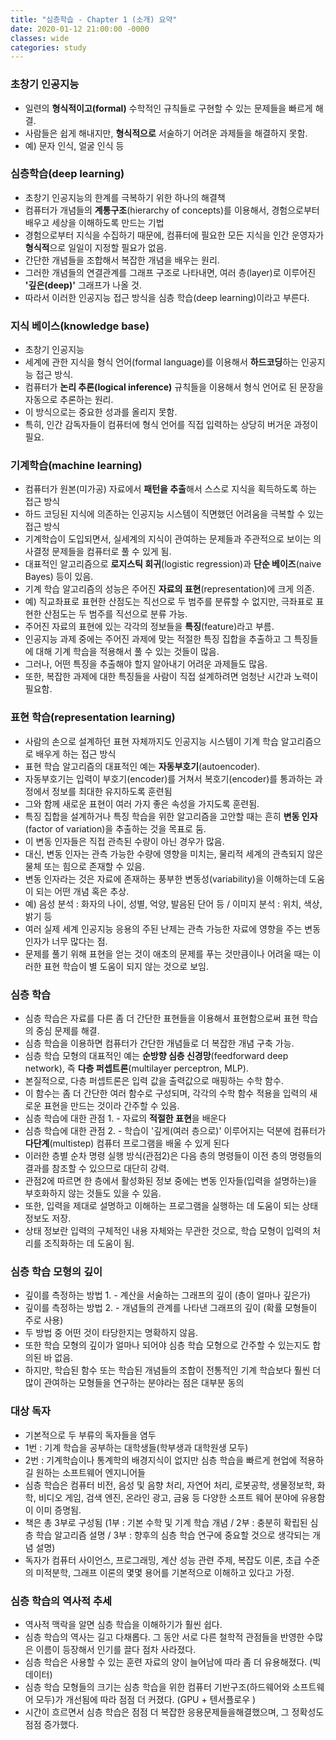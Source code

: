 ```yaml
---
title: "심층학습 - Chapter 1 (소개) 요약"
date: 2020-01-12 21:00:00 -0000
classes: wide
categories: study
---
```


### 초창기 인공지능
- 일련의 **형식적이고(formal)** 수학적인 규칙들로 구현할 수 있는 문제들을 빠르게 해결.
- 사람들은 쉽게 해내지만, **형식적으로** 서술하기 어려운 과제들을 해결하지 못함.
- 예) 문자 인식, 얼굴 인식 등

### 심층학습(deep learning)
- 초창기 인공지능의 한계를 극복하기 위한 하나의 해결책
- 컴퓨터가 개념들의 **계통구조**(hierarchy of concepts)를 이용해서, 경험으로부터 배우고 세상을 이해하도록 만드는 기법
- 경험으로부터 지식을 수집하기 때문에, 컴퓨터에 필요한 모든 지식을 인간 운영자가 **형식적**으로 일일이 지정할 필요가 없음.
- 간단한 개념들을 조합해서 복잡한 개념을 배우는 원리.
- 그러한 개념들의 연결관계를 그래프 구조로 나타내면, 여러 층(layer)로 이루어진 **'깊은(deep)'** 그래프가 나올 것.
- 따라서 이러한 인공지능 접근 방식을 심층 학습(deep learning)이라고 부른다. 

### 지식 베이스(knowledge base)
- 초창기 인공지능
- 세계에 관한 지식을 형식 언어(formal language)를 이용해서 **하드코딩**하는 인공지능 접근 방식.
- 컴퓨터가 **논리 추론(logical inference)** 규칙들을 이용해서 형식 언어로 된 문장을 자동으로 추론하는 원리.
- 이 방식으로는 중요한 성과를 올리지 못함.
- 특히, 인간 감독자들이 컴퓨터에 형식 언어를 직접 입력하는 상당히 버거운 과정이 필요.

### 기계학습(machine learning)
- 컴퓨터가 원본(미가공) 자료에서 **패턴을 추출**해서 스스로 지식을 획득하도록 하는 접근 방식
- 하드 코딩된 지식에 의존하는 인공지능 시스템이 직면했던 어려움을 극복할 수 있는 접근 방식
- 기계학습이 도입되면서, 실세계의 지식이 관여하는 문제들과 주관적으로 보이는 의사결정 문제들을 컴퓨터로 풀 수 있게 됨.
- 대표적인 알고리즘으로 **로지스틱 회귀**(logistic regression)과 **단순 베이즈**(naive Bayes) 등이 있음.
- 기계 학습 알고리즘의 성능은 주어진 **자료의 표현**(representation)에 크게 의존.
- 예) 직교좌표로 표현한 산점도는 직선으로 두 범주를 분류할 수 없지만, 극좌표로 표현한 산점도는 두 범주를 직선으로 분류 가능. 
- 주어진 자료의 표현에 있는 각각의 정보들을 **특징**(feature)라고 부름.
- 인공지능 과제 중에는 주어진 과제에 맞는 적절한 특징 집합을 추출하고 그 특징들에 대해 기계 학습을 적용해서 풀 수 있는 것들이 많음. 
- 그러나, 어떤 특징을 추출해야 할지 알아내기 어려운 과제들도 많음.
- 또한, 복잡한 과제에 대한 특징들을 사람이 직접 설계하려면 엄청난 시간과 노력이 필요함.

### 표현 학습(representation learning)
- 사람의 손으로 설계하던 표현 자체까지도 인공지능 시스템이 기계 학습 알고리즘으로 배우게 하는 접근 방식
- 표현 학습 알고리즘의 대표적인 예는 **자동부호기**(autoencoder).
- 자동부호기는 입력이 부호기(encoder)를 거쳐서 복호기(encoder)를 통과하는 과정에서 정보를 최대한 유지하도록 훈련됨
- 그와 함께 새로운 표현이 여러 가지 좋은 속성을 가지도록 훈련됨.
- 특징 집합을 설계하거나 특징 학습을 위한 알고리즘을 고안할 때는 흔히 **변동 인자**(factor of variation)을 추출하는 것을 목표로 둠. 
- 이 변동 인자들은 직접 관측된 수량이 아닌 경우가 많음.
- 대신, 변동 인자는 관측 가능한 수량에 영향을 미치는, 물리적 세계의 관측되지 않은 물체 또는 힘으로 존재할 수 있음.
- 변동 인자라는 것은 자료에 존재하는 풍부한 변동성(variability)을 이해하는데 도움이 되는 어떤 개념 혹은 추상.
- 예) 음성 분석 : 화자의 나이, 성별, 억양, 발음된 단어 등 / 이미지 분석 : 위치, 색상, 밝기 등
- 여러 실제 세계 인공지능 응용의 주된 난제는 관측 가능한 자료에 영향을 주는 변동 인자가 너무 많다는 점.
- 문제를 풀기 위해 표현을 얻는 것이 애초의 문제를 푸는 것만큼이나 어려울 때는 이러한 표현 학습이 별 도움이 되지 않는 것으로 보임.

### 심층 학습
- 심층 학습은 자료를 다른 좀 더 간단한 표현들을 이용해서 표현함으로써 표현 학습의 중심 문제를 해결.
- 심층 학습을 이용하면 컴퓨터가 간단한 개념들로 더 복잡한 개념 구축 가능.
- 심층 학습 모형의 대표적인 예는 **순방향 심층 신경망**(feedforward deep network), 즉 **다층 퍼셉트론**(multilayer perceptron, MLP).
- 본질적으로, 다층 퍼셉트론은 입력 값을 출력값으로 매핑하는 수학 함수.
- 이 함수는 좀 더 간단한 여러 함수로 구성되며, 각각의 수학 함수 적용을 입력의 새로운 표현을 만드는 것이라 간주할 수 있음. 
- 심층 학습에 대한 관점 1. - 자료의 **적절한 표현**을 배운다
- 심층 학습에 대한 관점 2. - 학습이 '깊게(여러 층으로)' 이루어지는 덕분에 컴퓨터가 **다단계**(multistep) 컴퓨터 프로그램을 배울 수 있게 된다
- 이러한 층별 순차 명령 실행 방식(관점2)은 다음 층의 명령들이 이전 층의 명령들의 결과를 참조할 수 있으므로 대단히 강력.
- 관점2에 따르면 한 층에서 활성화된 정보 중에는 변동 인자들(입력을 설명하는)을 부호화하지 않는 것들도 있을 수 있음.
- 또한, 입력을 제대로 설명하고 이해하는 프로그램을 실행하는 데 도움이 되는 상태 정보도 저장.
- 상태 정보란 입력의 구체적인 내용 자체와는 무관한 것으로, 학습 모형이 입력의 처리를 조직화하는 데 도움이 됨.

### 심층 학습 모형의 깊이
- 깊이를 측정하는 방법 1. - 계산을 서술하는 그래프의 깊이 (층이 얼마나 깊은가)
- 깊이를 측정하는 방법 2. - 개념들의 관계를 나타낸 그래프의 깊이 (확률 모형들이 주로 사용)
- 두 방법 중 어떤 것이 타당한지는 명확하지 않음.
- 또한 학습 모형의 깊이가 얼마나 되어야 심층 학습 모형으로 간주할 수 있는지도 합의된 바 없음.
- 하지만, 학습된 함수 또는 학습된 개념들의 조합이 전통적인 기계 학습보다 훨씬 더 많이 관여하는 모형들을 연구하는 분야라는 점은 대부분 동의

### 대상 독자
- 기본적으로 두 부류의 독자들을 염두
- 1번 : 기계 학습을 공부하는 대학생들(학부생과 대학원생 모두)
- 2번 : 기계학습이나 통계학의 배경지식이 없지만 심층 학습을 빠르게 현업에 적용하길 원하는 소프트웨어 엔지니어들
- 심층 학습은 컴퓨터 비전, 음성 및 음향 처리, 자연어 처리, 로봇공학, 생물정보학, 화학, 비디오 게임, 검색 엔진, 온라인 광고, 금융 등 다양한 소프트 웨어 분야에 유용함이 이미 증명됨. 
- 책은 총 3부로 구성됨 (1부 : 기본 수학 및 기계 학습 개념 / 2부 : 충분히 확립된 심층 학습 알고리즘 설명 / 3부 : 향후의 심층 학습 연구에 중요할 것으로 생각되는 개념 설명)
- 독자가 컴퓨터 사이언스, 프로그래밍, 계산 성능 관련 주제, 복잡도 이론, 초급 수준의 미적분학, 그래프 이론의 몇몇 용어를 기본적으로 이해하고 있다고 가정.

### 심층 학습의 역사적 추세
- 역사적 맥락을 알면 심층 학습을 이해하기가 훨씬 쉽다.
- 심층 학습의 역사는 길고 다채롭다. 그 동안 서로 다른 철학적 관점들을 반영한 수많은 이름이 등장해서 인기를 끌다 점차 사라졌다.
- 심층 학습은 사용할 수 있는 훈련 자료의 양이 늘어남에 따라 좀 더 유용해졌다. (빅데이터)
- 심층 학습 모형들의 크기는 심층 학습을 위한 컴퓨터 기반구조(하드웨어와 소프트웨어 모두)가 개선됨에 따라 점점 더 커졌다. (GPU + 텐서플로우 )
- 시간이 흐르면서 심층 학습은 점점 더 복잡한 응용문제들을해결했으며, 그 정확성도 점점 증가했다. 



